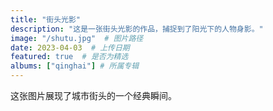 ```yaml
---
title: "街头光影"
description: "这是一张街头光影的作品，捕捉到了阳光下的人物身影。"
image: "/shutu.jpg"  # 图片路径
date: 2023-04-03  # 上传日期
featured: true  # 是否为精选
albums: ["qinghai"] # 所属专辑
---
```


这张图片展现了城市街头的一个经典瞬间。
